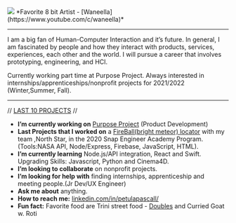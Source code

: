 <!--
**SeePetulaCode/SeePetulaCode** is a ✨ _special_ ✨ repository because its `README.md` (this file) appears on your GitHub profile. -->

<img src="https://github.com/SeePetulaCode/profile/blob/master/a3c3776b73f2ac4aa70ba7db2a5f66f6.gif?raw=true">
*Favorite 8 bit Artist - [Waneella](https://www.youtube.com/c/waneella)*

------

I am a big fan of Human-Computer Interaction and it’s future. In general, I am fascinated by people and how they interact with products, services, experiences, each other and the world. I will pursue a career that involves prototyping, engineering, and HCI. 

Currently working part time at Purpose Project. Always interested in internships/apprenticeships/nonprofit projects for 2021/2022 (Winter,Summer, Fall).

------

// [LAST 10 PROJECTS](https://github.com/SeePetulaCode/Last-10-Projects) //
- **I’m currently working on** [Purpose Project](https://www.purposeproject.org/) (Product Development)
- **Last Projects that I worked on** a [FireBall(bright meteor) locator](https://github.com/Sebastian-git/north-star) with my team ,North Star, in the 2020 Snap Engineer Academy Program.(Tools:NASA API, Node/Express, Firebase, JavaScript, HTML).
- **I’m currently learning** Node.js/API integration, React and Swift. Upgrading Skills: Javascript, Python and Cinema4D.
- **I’m looking to collaborate** on nonprofit projects.
- **I’m looking for help with** finding internships, apprenticeship and meeting people.(Jr Dev/UX Engineer)
- **Ask me about** anything.
- **How to reach me:** [linkedin.com/in/petulapascall/](https://www.linkedin.com/in/petulapascall/)
- **Fun fact:** Favorite food are Trini street food - [Doubles](https://en.wikipedia.org/wiki/Doubles_(food)) and Curried Goat w. Roti
